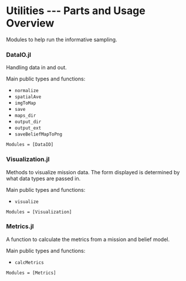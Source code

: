 # Utilities --- Parts and Usage Overview

Modules to help run the informative sampling.

### DataIO.jl

Handling data in and out.

Main public types and functions:
- `normalize`
- `spatialAve`
- `imgToMap`
- `save`
- `maps_dir`
- `output_dir`
- `output_ext`
- `saveBeliefMapToPng`

```@autodocs
Modules = [DataIO]
```

### Visualization.jl

Methods to visualize mission data. The form displayed is determined by what data types are passed in.

Main public types and functions:
- `visualize`

```@autodocs
Modules = [Visualization]
```

### Metrics.jl

A function to calculate the metrics from a mission and belief model.

Main public types and functions:
- `calcMetrics`

```@autodocs
Modules = [Metrics]
```
